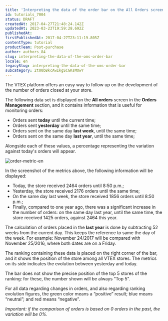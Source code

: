 ```yaml
---
title: 'Interpreting the data of the order bar on the All Orders screen'
id: tutorials_7004
status: DRAFT
createdAt: 2017-04-27T21:48:24.142Z
updatedAt: 2023-03-23T19:59:28.692Z
publishedAt: 
firstPublishedAt: 2017-04-27T23:11:19.805Z
contentType: tutorial
productTeam: Post-purchase
author: authors_84
slug: interpreting-the-data-of-the-oms-order-bar
locale: en
legacySlug: interpreting-the-data-of-the-oms-order-bar
subcategory: 2t00bBkcAwIkgSCGKsMOwY
---
```


The VTEX platform offers an easy way to follow up on the development of the number of orders closed at your store. 

The following data set is displayed on the __All orders__ screen in the __Orders Management__ section, and it contains information that is useful for monitoring orders:

- Orders sent __today__ until the current time;
- Orders sent __yesterday__ until the same time;
- Orders sent on the same day __last week__, until the same time;
- Orders sent on the same day __last year__,  until the same time;

Alongside each of these values, a percentage representing the variation against today's orders will appear.

![order-metric-en](//images.ctfassets.net/alneenqid6w5/6gLFOziUnYEGuyU6S8iUuA/58c55d9286f28db09faf423fa6c5d2da/order-metric-en.png)

In the screenshot of the metrics above, the following information will be displayed:

- Today, the store received 2464 orders until 8:50 p.m.;
- Yesterday, the store received 2176 orders until the same time;
- On the same day last week, the store received 1856 orders until 8:50 p.m.;
- Finally, compared to one year ago, there was a significant increase in the number of orders: on the same day last year, until the same time, the store received 1425 orders, against 2464 this year.

<div class="alert alert-info">
The calculation of orders placed in the <b>last year</b> is done by subtracting 52 weeks from the current day. This keeps the reference to same the day of the week. For example: November 24/2017 will be compared with November 25/2016, where both dates are on a Friday.
</div>

The ranking containing these data is placed on the right corner of the bar, and it shows the position of the store among all VTEX stores. The metrics on its side indicates the evolution between yesterday and today. 

The bar does not show the precise position of the top 5 stores of the ranking: for these, the number shown will be always “Top 5”.

For all data regarding changes in orders, and also regarding ranking evolution figures, the green color means a “positive” result; blue means “neutral”; and red means “negative”.

_Important: if the comparison of orders is based on 0 orders in the past, the variation will be 0%._
